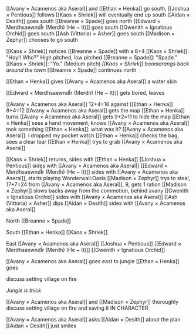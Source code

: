 [[Avany × Acamenos aka Aseral]] and [[Ethan × Henka]] go south, [[Joshua × Pentious]] follows
[[Kaos × Shriek]] will eventually end up south
[[Aidan × Desith]] goes south
[[Breanne × Spade]] goes north
[[Edward × MerdhsaewndÎr (Merdh) (He ~ It)]] goes south
[[Gwenith × Ignatious Orchid]] goes south
[[Ash (Vittoria) × Asher]] goes south
[[Madison × Zephyr]] chooses to go south

[[Kaos × Shriek]] notices [[Breanne × Spade]] with a 8+4
[[Kaos × Shriek]]: "Hoy!! Who?" High pitched, low pitched
[[Breanne × Spade]]: "Spade."
[[Kaos × Shriek]]: "Yo." (Medium pitch)
*[[Kaos × Shriek]] boomarangs back around the town*
[[Breanne × Spade]] continues north

[[Ethan × Henka]] gives [[Avany × Acamenos aka Aseral]] a water skin

[[Edward × MerdhsaewndÎr (Merdh) (He ~ It)]] gets bored, leaves

[[Avany × Acamenos aka Aseral]] 12+4=16 against [[Ethan × Henka]] 8+4=12
[[Avany × Acamenos aka Aseral]] gets the map
[[Ethan × Henka]] turns [[Avany × Acamenos aka Aseral]] gets 9+2=11 to hide the map
[[Ethan × Henka]] sees a hand movement, knows [[Avany × Acamenos aka Aseral]] took something
[[Ethan × Henka]]: what was it?
[[Avany × Acamenos aka Aseral]]: i dropped my pocket watch
[[Ethan × Henka]] checks the bag, sees a clear tear
[[Ethan × Henka]] trys to grab [[Avany × Acamenos aka Aseral]]

[[Kaos × Shriek]] returns, sides with [[Ethan × Henka]]
[[Joshua × Pentious]] sides with [[Avany × Acamenos aka Aseral]]
[[Edward × MerdhsaewndÎr (Merdh) (He ~ It)]] sides with [[Avany × Acamenos aka Aseral]], starts playing Wonderwall:Oasis
[[Madison × Zephyr]] trys to steal, 17+7=24 from [[Avany × Acamenos aka Aseral]], 9, gets 1 ration
[[Madison × Zephyr]] slows backs away from the commotion, behind avany
[[Gwenith × Ignatious Orchid]] sides with [[Avany × Acamenos aka Aseral]]
[[Ash (Vittoria) × Asher]] dips
[[Aidan × Desith]] sides with [[Avany × Acamenos aka Aseral]]


North
[[Breanne × Spade]]

South
[[Ethan × Henka]]
[[Kaos × Shriek]]

East
[[Avany × Acamenos aka Aseral]]
[[Joshua × Pentious]]
[[Edward × MerdhsaewndÎr (Merdh) (He ~ It)]]
[[Gwenith × Ignatious Orchid]]




[[Avany × Acamenos aka Aseral]] goes east to jungle
[[Ethan × Henka]] goes 

discuss setting village on fire

*Jungle is thick*

[[Avany × Acamenos aka Aseral]] and [[Madison × Zephyr]] thoroughly discuss setting village on fire and saving it IN CHARACTER

[[Avany × Acamenos aka Aseral]] asks [[Aidan × Desith]] about the plan
[[Aidan × Desith]] just smiles